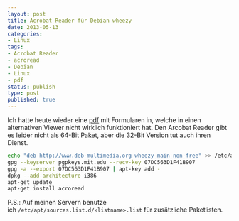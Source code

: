 ```yaml
---
layout: post
title: Acrobat Reader für Debian wheezy
date: 2013-05-13
categories:
- Linux
tags:
- Acrobat Reader
- acroread
- Debian
- Linux
- pdf
status: publish
type: post
published: true
---
```


Ich hatte heute wieder eine [pdf] mit Formularen in,
welche in einen alternativen Viewer nicht wirklich funktioniert hat.
Den Arcobat Reader gibt es leider nicht als 64-Bit Paket, aber die 32-Bit Version tut auch ihren Dienst.


``` sh
echo "deb http://www.deb-multimedia.org wheezy main non-free" >> /etc/apt/sources.list
gpg --keyserver pgpkeys.mit.edu --recv-key 07DC563D1F41B907
gpg -a --export 07DC563D1F41B907 | apt-key add -
dpkg --add-architecture i386
apt-get update
apt-get install acroread
```

P.S.: Auf meinen Servern benutze ich `/etc/apt/sources.list.d/<listname>.list` für zusätzliche Paketlisten.

[pdf]: http://www.adobe.com/devnet/pdf/pdf_reference.html
